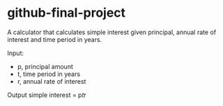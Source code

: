 # github-final-project

A calculator that calculates simple interest given principal, annual rate of interest and time period in years.

Input:
<ul>
   
   <li>p, principal amount</li>
   <li>t, time period in years</li>
   <li>r, annual rate of interest</li>
</ul>


Output
   simple interest = p*t*r
